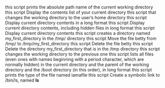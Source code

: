this script  prints the absolute path name of the current working directory
this script Display the contents list of your current directory
this script that changes the working directory to the user’s home directory
this script Display current directory contents in a long format
this script Display current directory contents, including hidden files in long format
this script Display current directory contents
this script creates a directory named my_first_directory in the /tmp/ directory
this script Move the file betty from /tmp/ to /tmp/my_first_directory
this script Delete the file betty
this script Delete the directory my_first_directory that is in the /tmp directory
this script changes the working directory to the previous one
this script lists all files (even ones with names beginning with a period character, which are normally hidden) in the current directory and the parent of the working directory and the /boot directory (in this order), in long format
this script prints the type of the file named iamafile
this script Create a symbolic link to /bin/ls, named __ls__
